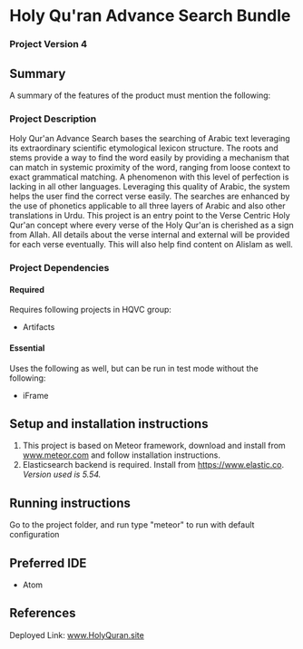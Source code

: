 # Holy Qu'ran Advance Search Bundle
### Project Version 4

## Summary

A summary of the features of the product must mention the following:

### Project Description
Holy Qur'an Advance Search bases the searching of Arabic text leveraging its extraordinary scientific etymological lexicon structure.
The roots and stems provide a way to find the word easily by providing a mechanism that can match in systemic proximity of the word, ranging from loose context to exact grammatical matching. A phenomenon with this level of perfection is lacking in all other languages. Leveraging this quality of Arabic, the system helps the user find the correct verse easily.
The searches are enhanced by the use of phonetics applicable to all three layers of Arabic and also other translations in Urdu.
This project is an entry point to the Verse Centric Holy Qur'an concept where every verse of the Holy Qur'an is cherished as a sign from Allah. All details about the verse internal and external will be provided for each verse eventually. This will also help find content on Alislam as well.

### Project Dependencies
#### Required
Requires following projects in HQVC group:
 * Artifacts

#### Essential
Uses the following as well, but can be run in test mode without the following:
 * iFrame

## Setup and installation instructions

1. This project is based on Meteor framework, download and install from
www.meteor.com and follow installation instructions.
1. Elasticsearch backend is required. Install from https://www.elastic.co.  
*Version used is 5.54.*

## Running instructions

Go to the project folder, and run type "meteor" to run with default configuration


## Preferred IDE

* Atom

## References
Deployed Link: www.HolyQuran.site
